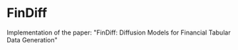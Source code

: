 # FinDiff
Implementation of the paper: "FinDiff: Diffusion Models for Financial Tabular Data Generation"
